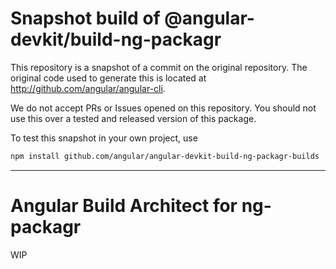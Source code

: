 
# Snapshot build of @angular-devkit/build-ng-packagr

This repository is a snapshot of a commit on the original repository. The original code used to
generate this is located at http://github.com/angular/angular-cli.

We do not accept PRs or Issues opened on this repository. You should not use this over a tested and
released version of this package.

To test this snapshot in your own project, use

```bash
npm install github.com/angular/angular-devkit-build-ng-packagr-builds
```

----
# Angular Build Architect for ng-packagr

WIP